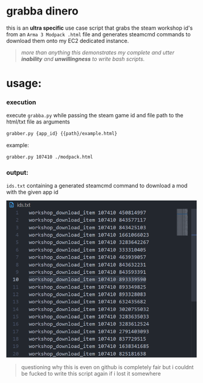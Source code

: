 # grabba dinero
this is an **ultra specific** use case script that grabs the steam workshop id's from an `Arma 3 Modpack .html` file and generates steamcmd commands to download them onto my EC2 dedicated instance.

> _more than anything this demonstrates my complete and utter **inability** and **unwillingness** to write bash scripts._

# usage:

### execution
execute `grabba.py` while passing the steam game id and file path to the html/txt file as arguments

```bash
grabber.py {app_id} {{path}/example.html}
```

example: 
```bash
grabber.py 107410 ./modpack.html
```

### output:

`ids.txt` containing a generated steamcmd command to download a mod with the given app id

![example ids.txt](image.png)



> questioning why this is even on github is completely fair but i couldnt be fucked to write this script again if i lost it somewhere
